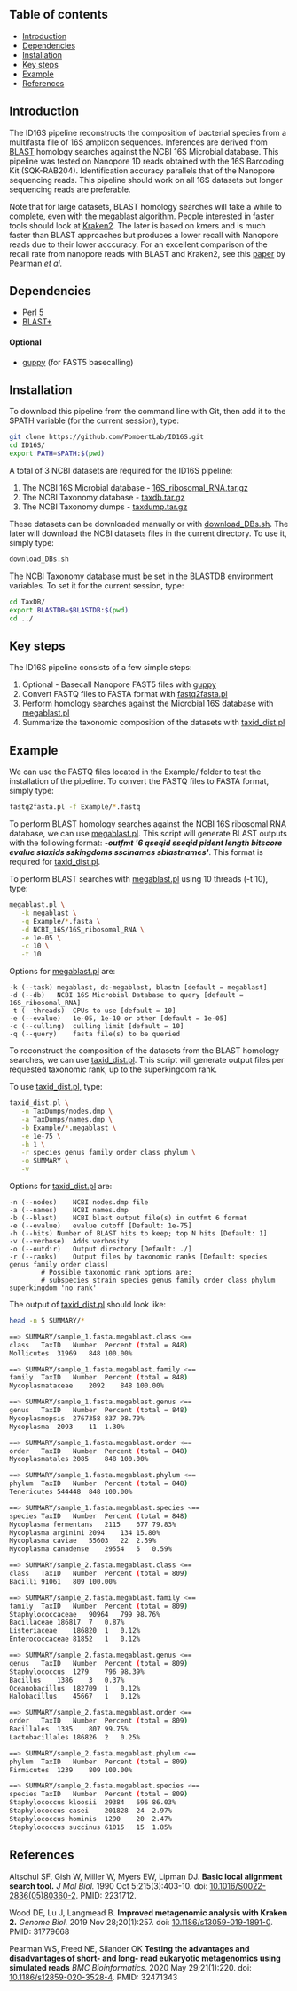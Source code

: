 ## Table of contents
* [Introduction](#Introduction)
* [Dependencies](#Dependencies)
* [Installation](#Installation)
* [Key steps](#Key-steps)
* [Example](#Example)
* [References](#References)

## Introduction
The ID16S pipeline reconstructs the composition of bacterial species from a multifasta file of 16S amplicon sequences. Inferences are derived from [BLAST](https://ftp.ncbi.nlm.nih.gov/blast/executables/blast+/LATEST/) homology searches against the NCBI 16S Microbial database. This pipeline was tested on Nanopore 1D reads obtained with the 16S Barcoding Kit (SQK-RAB204). Identification accuracy parallels that of the Nanopore sequencing reads. This pipeline should work on all 16S datasets but longer sequencing reads are preferable.

Note that for large datasets, BLAST homology searches will take a while to complete, even with the megablast algorithm. People interested in faster tools should look at [Kraken2](https://github.com/DerrickWood/kraken2/wiki). The later is based on kmers and is much faster than BLAST approaches but produces a lower recall with Nanopore reads due to their lower acccuracy. For an excellent comparison of the recall rate from nanopore reads with BLAST and Kraken2, see this [paper](https://doi.org/10.1186/s12859-020-3528-4) by Pearman *et al.*

## Dependencies
- [Perl 5](https://www.perl.org/)
- [BLAST+](https://blast.ncbi.nlm.nih.gov/Blast.cgi?PAGE_TYPE=BlastDocs&DOC_TYPE=Download)

#### Optional
- [guppy](https://nanoporetech.com/) (for FAST5 basecalling)

## Installation
To download this pipeline from the command line with Git, then add it to the $PATH variable (for the current session), type:
```Bash
git clone https://github.com/PombertLab/ID16S.git
cd ID16S/
export PATH=$PATH:$(pwd)
```

A total of 3 NCBI datasets are required for the ID16S pipeline:
1. The NCBI 16S Microbial database - [16S_ribosomal_RNA.tar.gz](https://ftp.ncbi.nlm.nih.gov/blast/db/16S_ribosomal_RNA.tar.gz)
2. The NCBI Taxonomy database - [taxdb.tar.gz](https://ftp.ncbi.nlm.nih.gov/blast/db/taxdb.tar.gz)
3. The NCBI Taxonomy dumps - [taxdump.tar.gz](https://ftp.ncbi.nlm.nih.gov/pub/taxonomy/taxdump.tar.gz)

These datasets can be downloaded manually or with [download_DBs.sh](https://github.com/PombertLab/ID16S/blob/master/download_DBs.sh). The later will download the NCBI datasets files in the current directory. To use it, simply type:
```Bash
download_DBs.sh
```

The NCBI Taxonomy database must be set in the BLASTDB environment variables. To set it for the current session, type:
```Bash
cd TaxDB/
export BLASTDB=$BLASTDB:$(pwd)
cd ../
```

## Key steps
The ID16S pipeline consists of a few simple steps:
1. Optional - Basecall Nanopore FAST5 files with [guppy](https://nanoporetech.com/)
2. Convert FASTQ files to FASTA format with [fastq2fasta.pl](https://github.com/PombertLab/ID16S/blob/master/fastq2fasta.pl)
3. Perform homology searches against the Microbial 16S database with [megablast.pl](https://github.com/PombertLab/ID16S/blob/master/megablast.pl)
4. Summarize the taxonomic composition of the datasets with [taxid_dist.pl](https://github.com/PombertLab/ID16S/blob/master/taxid_dist.pl)

## Example
We can use the FASTQ files located in the Example/ folder to test the installation of the pipeline. To convert the FASTQ files to FASTA format, simply type:
```Bash
fastq2fasta.pl -f Example/*.fastq
```

To perform BLAST homology searches against the NCBI 16S ribosomal RNA database, we can use [megablast.pl](https://github.com/PombertLab/ID16S/blob/master/megablast.pl). This script will generate BLAST outputs with the following format: ***-outfmt '6 qseqid sseqid pident length bitscore evalue staxids sskingdoms sscinames sblastnames'***. This format is required for [taxid_dist.pl](https://github.com/PombertLab/ID16S/blob/master/taxid_dist.pl).

To perform BLAST searches with [megablast.pl](https://github.com/PombertLab/ID16S/blob/master/megablast.pl) using 10 threads (-t 10), type:
``` Bash
megablast.pl \
   -k megablast \
   -q Example/*.fasta \
   -d NCBI_16S/16S_ribosomal_RNA \
   -e 1e-05 \
   -c 10 \
   -t 10
```

Options for [megablast.pl](https://github.com/PombertLab/ID16S/blob/master/megablast.pl) are:
```
-k (--task)	megablast, dc-megablast, blastn [default = megablast]
-d (--db)	NCBI 16S Microbial Database to query [default = 16S_ribosomal_RNA]
-t (--threads)	CPUs to use [default = 10]
-e (--evalue)	1e-05, 1e-10 or other [default = 1e-05]
-c (--culling)	culling limit [default = 10]
-q (--query)	fasta file(s) to be queried
```

To reconstruct the composition of the datasets from the BLAST homology searches, we can use [taxid_dist.pl](https://github.com/PombertLab/ID16S/blob/master/taxid_dist.pl). This script will generate output files per requested taxonomic rank, up to the superkingdom rank.

To use [taxid_dist.pl](https://github.com/PombertLab/ID16S/blob/master/taxid_dist.pl), type:
```Bash
taxid_dist.pl \
   -n TaxDumps/nodes.dmp \
   -a TaxDumps/names.dmp \
   -b Example/*.megablast \
   -e 1e-75 \
   -h 1 \
   -r species genus family order class phylum \
   -o SUMMARY \
   -v
```

Options for [taxid_dist.pl](https://github.com/PombertLab/ID16S/blob/master/taxid_dist.pl) are:
```
-n (--nodes)	NCBI nodes.dmp file 
-a (--names)	NCBI names.dmp
-b (--blast)	NCBI blast output file(s) in outfmt 6 format
-e (--evalue)	evalue cutoff [Default: 1e-75]
-h (--hits)	Number of BLAST hits to keep; top N hits [Default: 1]
-v (--verbose)	Adds verbosity
-o (--outdir)	Output directory [Default: ./]
-r (--ranks)	Output files by taxonomic ranks [Default: species genus family order class]
		# Possible taxonomic rank options are:
		# subspecies strain species genus family order class phylum superkingdom 'no rank'
```

The output of [taxid_dist.pl](https://github.com/PombertLab/ID16S/blob/master/taxid_dist.pl) should look like:
```Bash
head -n 5 SUMMARY/*

==> SUMMARY/sample_1.fasta.megablast.class <==
class	TaxID	Number	Percent (total = 848)
Mollicutes	31969	848	100.00%

==> SUMMARY/sample_1.fasta.megablast.family <==
family	TaxID	Number	Percent (total = 848)
Mycoplasmataceae	2092	848	100.00%

==> SUMMARY/sample_1.fasta.megablast.genus <==
genus	TaxID	Number	Percent (total = 848)
Mycoplasmopsis	2767358	837	98.70%
Mycoplasma	2093	11	1.30%

==> SUMMARY/sample_1.fasta.megablast.order <==
order	TaxID	Number	Percent (total = 848)
Mycoplasmatales	2085	848	100.00%

==> SUMMARY/sample_1.fasta.megablast.phylum <==
phylum	TaxID	Number	Percent (total = 848)
Tenericutes	544448	848	100.00%

==> SUMMARY/sample_1.fasta.megablast.species <==
species	TaxID	Number	Percent (total = 848)
Mycoplasma fermentans	2115	677	79.83%
Mycoplasma arginini	2094	134	15.80%
Mycoplasma caviae	55603	22	2.59%
Mycoplasma canadense	29554	5	0.59%

==> SUMMARY/sample_2.fasta.megablast.class <==
class	TaxID	Number	Percent (total = 809)
Bacilli	91061	809	100.00%

==> SUMMARY/sample_2.fasta.megablast.family <==
family	TaxID	Number	Percent (total = 809)
Staphylococcaceae	90964	799	98.76%
Bacillaceae	186817	7	0.87%
Listeriaceae	186820	1	0.12%
Enterococcaceae	81852	1	0.12%

==> SUMMARY/sample_2.fasta.megablast.genus <==
genus	TaxID	Number	Percent (total = 809)
Staphylococcus	1279	796	98.39%
Bacillus	1386	3	0.37%
Oceanobacillus	182709	1	0.12%
Halobacillus	45667	1	0.12%

==> SUMMARY/sample_2.fasta.megablast.order <==
order	TaxID	Number	Percent (total = 809)
Bacillales	1385	807	99.75%
Lactobacillales	186826	2	0.25%

==> SUMMARY/sample_2.fasta.megablast.phylum <==
phylum	TaxID	Number	Percent (total = 809)
Firmicutes	1239	809	100.00%

==> SUMMARY/sample_2.fasta.megablast.species <==
species	TaxID	Number	Percent (total = 809)
Staphylococcus kloosii	29384	696	86.03%
Staphylococcus casei	201828	24	2.97%
Staphylococcus hominis	1290	20	2.47%
Staphylococcus succinus	61015	15	1.85%
```

## References
Altschul SF, Gish W, Miller W, Myers EW, Lipman DJ. **Basic local alignment search tool.** *J Mol Biol.* 1990 Oct 5;215(3):403-10. doi: [10.1016/S0022-2836(05)80360-2](https://doi.org/10.1016/s0022-2836(05)80360-2). PMID: 2231712.

Wood DE, Lu J, Langmead B. **Improved metagenomic analysis with Kraken 2.** *Genome Biol.* 2019 Nov 28;20(1):257. doi: [10.1186/s13059-019-1891-0](https://doi.org/10.1186/s13059-019-1891-0). PMID: 31779668

Pearman WS, Freed NE, Silander OK **Testing the advantages and disadvantages of short- and long- read eukaryotic metagenomics using simulated reads** *BMC Bioinformatics*. 2020 May 29;21(1):220. doi: [10.1186/s12859-020-3528-4](https://doi.org/10.1186/s12859-020-3528-4). PMID: 32471343